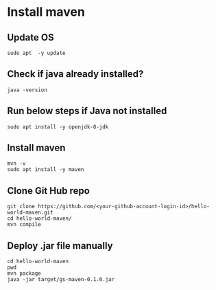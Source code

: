 # Install maven
## Update OS
```
sudo apt  -y update
```

## Check if java already installed?
```
java -version
```

## Run below steps if Java not installed
```
sudo apt install -y openjdk-8-jdk
```

## Install maven
```
mvn -v
sudo apt install -y maven
```

## Clone Git Hub repo
```
git clone https://github.com/<your-github-account-login-id>/hello-world-maven.git
cd hello-world-maven/
mvn compile
```

## Deploy .jar file manually
```
cd hello-world-maven
pwd
mvn package
java -jar target/gs-maven-0.1.0.jar
```
